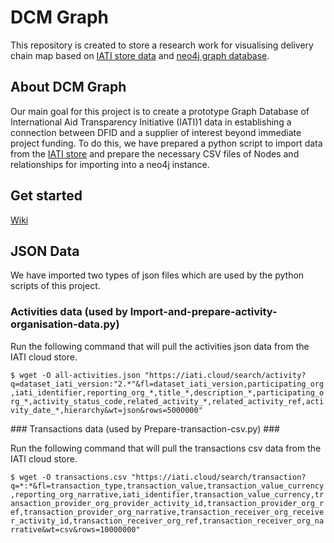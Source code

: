 # DCM Graph

This repository is created to store a research work for visualising delivery chain map based on [IATI store data](https://iati.cloud) and [neo4j graph database](https://neo4j.com).

## About DCM Graph
Our main goal for this project is to create a prototype Graph Database of International Aid Transparency Initiative (IATI)1 data in establishing a connection between DFID and a supplier of interest beyond immediate project funding. To do this, we have prepared a python script to import data from the [IATI store](https://iati.cloud) and prepare the necessary CSV files of Nodes and relationships for importing into a neo4j instance. 

## Get started
[Wiki](https://github.com/DFID/dcm-graph/wiki)

## JSON Data
We have imported two types of json files which are used by the python scripts of this project.
### Activities data (used by Import-and-prepare-activity-organisation-data.py) ###

Run the following command that will pull the activities json data from the IATI cloud store.

`$ wget -O all-activities.json "https://iati.cloud/search/activity?q=dataset_iati_version:"2.*"&fl=dataset_iati_version,participating_org,iati_identifier,reporting_org_*,title_*,description_*,participating_org_*,activity_status_code,related_activity_*,related_activity_ref,activity_date_*,hierarchy&wt=json&rows=5000000"`

### Transactions data (used by Prepare-transaction-csv.py) ###

Run the following command that will pull the transactions csv data from the IATI cloud store.

`$ wget -O transactions.csv "https://iati.cloud/search/transaction?q=*:*&fl=transaction_type,transaction_value,transaction_value_currency,reporting_org_narrative,iati_identifier,transaction_value_currency,transaction_provider_org_provider_activity_id,transaction_provider_org_ref,transaction_provider_org_narrative,transaction_receiver_org_receiver_activity_id,transaction_receiver_org_ref,transaction_receiver_org_narrative&wt=csv&rows=10000000"`
